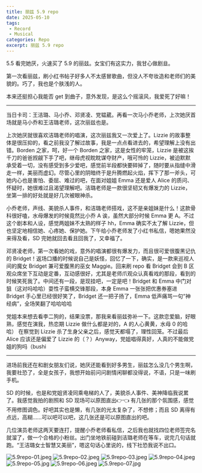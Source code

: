 ```yaml
---
title: 丽兹 5.9 repo
date: 2025-05-10
tags: 
 - Record
 - Musical
categories: Repo
excerpt: 丽兹 5.9 repo
---
```



5.5 看完她厌，火速买了 5.9 的丽兹。女宝们有这实力，我甘心做剧韭。

第一次看丽兹，刷小红书帖子好多人不太感冒歌曲，但没人不夸妆造和老师们的美貌的。巧了，我也是个肤浅的人。

本来还挺担心我能否 get 到曲子，意外发现，是这么个摇滚风，我爱死了好嘛！

---

当日卡司：王洁璐、马小乔、邓贤凌、党韫葳。再看一次马小乔老师，上次她厌首场就是马小乔和王洁璐老师，这次丽兹也是。

上次她厌就很喜欢洁璐老师的唱演，这次丽兹我又一次爱上了。Lizzie 的故事整体是很压抑的，看之前我没了解过故事，我是一点点看进去的，希望理解上没有出错。Borden 之家，呵，好一个 Borden 之家，这是女性的牢笼，Lizzie 是被这挨千刀的爸爸觊觎下手了吧，继母虎视眈眈谋夺财产，哦可怜的 Lizzie，被迫默默承受着一切，没有感受到多少爱吧，感觉前半段都快要碎掉了，随时要从指缝中滑走一样，美丽而虚幻。尽管心里的阴暗终于是升腾燃起火焰，挥下了那一斧头，可她内心也是害怕、委屈、难过的吧，在面对姐姐 Emma 还是爱人 Alice 的质问、怀疑时，她很难过且渴望理解吧。洁璐老师是一款很坚韧又有爆发力的 Lizzie，坐第一排的好处就是好几次被眼神杀。

小乔老师，声线、美貌杀人事件，和洁璐老师搭戏，这不是亲姐妹是什么！这款骨科很好嗑，水母爆发的时候竟然比小乔 A 诶，虽然大部分时候 Emma 更 A。不过这个剧本和人设，感觉两姐妹不太熟的样子 hh，Emma 确实不太了解 Lizzie，但也坚定地相信她、心疼她、保护她。下午给小乔老师发了小红书私信，嗯她果然没来得及看，SD 完她就回去看且回我了，又幸福了。

邓贤凌老师，第一次看她的戏，意外的唱演都很有爆发力，而且很可爱很腹黑记仇的 Bridget！返场口播的时候说自己是妖怪，回忆了一下，确实，是一款来巡视人间的魔女 Bridget 兼可爱腹黑的巫女 Maggie。回来刷 repo 看 Bridget 会到 B 区观众席坐下互动是定番，互动感很好，尤其是老师爪观众认真看戏的那段，看到的时候笑死我了。中间还有一段，是现挂吧，一定是吧！Bridget 和 Emma 中门对狙（这对吗哈哈）耍性子蛮横交锋那段，本身 Emma 一张张把优惠券塞进 Bridget 手心里已经很好笑了，Bridget 还一把子扬了，Emma 低声痛骂一句“神经病”，全场笑翻了哈哈哈哈

党姐本来想去看李二狗的，结果没票，那我来看丽兹弥补一下。这款恋爱脑，好眼熟，感觉在演我，热恋期 Lizzie 做什么都是对的，A 的人心黄黄，水母 0 的哈哈） 在察觉到 Lizzie 杀了生身父亲之后，感觉天都塌了，理性回笼。不过最后 Alice 应该还是偏爱了 Lizzie 的（？）Anyway，党姐唱得真好，人真的不能做党姐的狗吗（bushi

---

进场前我还在和剧女朋友们说，她厌还能看到好多男生，丽兹怎么没几个男生啊，我要社恐了，全是女孩子，我想开始前问问剧情闲聊都没得说，不语，只是一味刷手机。

SD 的时候，也是和党姐贤凌同乘电梯的人了，美貌杀人事件、美神降临我说累了。我感觉我拍的剧照和 SD 现场可以原图直出👉👈 有几张的那个氛围感，感觉不用修图调色。好吧其实也是懒，有几张的光太复杂了，不想修；而且 SD 离得有点远，高糊……可以吧可以吧，这几张还是可以原图直出的吧。

几位演员老师这两天要连打，提醒小乔老师看私信，之后我也就找四位老师签完名就溜了，做一个合格的小粉丝。出门坐地铁前碰到洁璐老师在等车，说完几句话就跑。“王洁璐女士智慧又美丽”，嗯这句话心里说的，线下社恐我说不出口。

![5.9repo-01.jpeg](/images/5.9repo-01.jpeg)
![5.9repo-02.jpeg](/images/5.9repo-02.jpeg)
![5.9repo-03.jpeg](/images/5.9repo-03.jpeg)
![5.9repo-04.jpeg](/images/5.9repo-04.jpeg)
![5.9repo-05.jpg](images/5.9repo-05.jpg)
![5.9repo-06.jpeg](images/5.9repo-06.jpeg)
![5.9repo-07.jpg](images/5.9repo-07.jpg)
